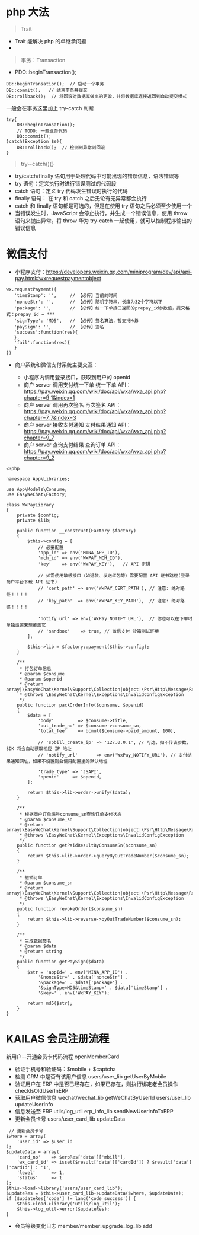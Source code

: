 # php 大法

> Trait

- Trait 能解决 php 的单继承问题
-

> 事务：Transaction

- PDO::beginTransaction();

```
DB::beginTransation();  // 启动一个事务
DB::commit();   // 结束事务并提交
DB::rollback();  // 将回滚对数据库做出的更改，并将数据库连接返回到自动提交模式
```

一般会在事务这里加上 try-catch 判断

```
try{
    DB::beginTransation();
    // TODO: 一些业务代码
    DB::commit();  
}catch(Exception $e){
    DB::rollback();  // 检测到异常则回滚
}
```

> try--catch(){}

- try/catch/finally 语句用于处理代码中可能出现的错误信息，语法错误等
- try 语句：定义执行时进行错误测试的代码段
- catch 语句：定义 try 代码发生错误时执行的代码
- finally 语句： 在 try 和 catch 之后无论有无异常都会执行
- catch 和 finally 语句都是可选的，但是在使用 try 语句之后必须至少使用一个
- 当错误发生时，JavaScript 会停止执行，并生成一个错误信息，使用 throw 语句来抛出异常。将 throw 华为 try-catch 一起使用，就可以控制程序输出的错误信息

# 微信支付

- 小程序支付：https://developers.weixin.qq.com/miniprogram/dev/api/api-pay.html#wxrequestpaymentobject

```
wx.requestPayment({
   'timeStamp': '',     // 【必传】当前的时间
   'nonceStr': '',      // 【必传】随机字符串，长度为32个字符以下
   'package': '',       // 【必传】统一下单接口返回的prepay_id参数值，提交格式：prepay_id = ***
   'signType': 'MD5',   // 【必传】签名算法，暂支持Md5
   'paySign': '',       // 【必传】签名
   'success':function(res){
   },
   'fail':function(res){
   }
})
```

- 商户系统和微信支付系统主要交互：

  - 小程序内调用登录接口，获取到用户的 openid
  - 商户 server 调用支付统一下单 统一下单 API： https://pay.weixin.qq.com/wiki/doc/api/wxa/wxa_api.php?chapter=9_1&index=1
  - 商户 server 调用再次签名 再次签名 API： https://pay.weixin.qq.com/wiki/doc/api/wxa/wxa_api.php?chapter=7_7&index=3
  - 商户 server 接收支付通知 支付结果通知 API： https://pay.weixin.qq.com/wiki/doc/api/wxa/wxa_api.php?chapter=9_7
  - 商户 server 查询支付结果 查询订单 API： https://pay.weixin.qq.com/wiki/doc/api/wxa/wxa_api.php?chapter=9_2

```
<?php

namespace App\Libraries;

use App\Models\Consume;
use EasyWeChat\Factory;

class WxPayLibrary
{
    private $config;
    private $lib;

    public function __construct(Factory $factory)
    {
        $this->config = [
            // 必要配置
            'app_id' => env('MINA_APP_ID'),
            'mch_id' => env('WxPAY_MCH_ID'),
            'key'    => env('WxPAY_KEY'),   // API 密钥

            // 如需使用敏感接口（如退款、发送红包等）需要配置 API 证书路径(登录商户平台下载 API 证书)
            // 'cert_path' => env('WxPAY_CERT_PATH'), // 注意: 绝对路径！！！！
            // 'key_path'  => env('WxPAY_KEY_PATH'),  // 注意: 绝对路径！！！！

            'notify_url' => env('WxPay_NOTIFY_URL'),  // 你也可以在下单时单独设置来想覆盖它
            // 'sandbox'    => true, // 微信支付 沙箱测试环境
        ];

        $this->lib = $factory::payment($this->config);
    }

    /**
     * 打包订单信息
     * @param $consume
     * @param $openid
     * @return array|\EasyWeChat\Kernel\Support\Collection|object|\Psr\Http\Message\ResponseInterface|string
     * @throws \EasyWeChat\Kernel\Exceptions\InvalidConfigException
     */
    public function packOrderInfo($consume, $openid)
    {
        $data = [
            'body'         => $consume->title,
            'out_trade_no' => $consume->consume_sn,
            'total_fee'    => bcmul($consume->paid_amount, 100),

            // 'spbill_create_ip' => '127.0.0.1', // 可选，如不传该参数，SDK 将会自动获取相应 IP 地址
            // 'notify_url'       => env('WxPay_NOTIFY_URL'), // 支付结果通知网址，如果不设置则会使用配置里的默认地址

            'trade_type' => 'JSAPI',
            'openid'     => $openid,
        ];

        return $this->lib->order->unify($data);
    }

    /**
     * 根据商户订单编号consume_sn查询订单支付状态
     * @param $consume_sn
     * @return array|\EasyWeChat\Kernel\Support\Collection|object|\Psr\Http\Message\ResponseInterface|string
     * @throws \EasyWeChat\Kernel\Exceptions\InvalidConfigException
     */
    public function getPaidResultByConsumeSn($consume_sn)
    {
        return $this->lib->order->queryByOutTradeNumber($consume_sn);
    }

    /**
     * 撤销订单
     * @param $consume_sn
     * @return array|\EasyWeChat\Kernel\Support\Collection|object|\Psr\Http\Message\ResponseInterface|string
     * @throws \EasyWeChat\Kernel\Exceptions\InvalidConfigException
     */
    public function revokeOrder($consume_sn)
    {
        return $this->lib->reverse->byOutTradeNumber($consume_sn);
    }

    /**
     * 生成数据签名
     * @param $data
     * @return string
     */
    public function getPaySign($data)
    {
        $str = 'appId=' . env('MINA_APP_ID') .
            '&nonceStr=' . $data['nonceStr'] .
            '&package=' . $data['package'] .
            '&signType=MD5&timeStamp=' . $data['timeStamp'] .
            '&key=' . env('WxPAY_KEY');

        return md5($str);
    }
}
```


# KAILAS 会员注册流程

新用户--开通会员卡代码流程 openMemberCard

- 验证手机号和验证码：$mobile + $captcha
- 检测 CRM 中是否有该用户信息 users/user_lib getUserByMobile
- 验证用户在 ERP 中是否已经存在，如果已存在，则执行绑定老会员操作 checkIsOldUserInERP
- 获取用户微信信息 wechat/wechat_lib getWeChatByUserId
  users/user_lib updateUserInfo
- 信息发送至 ERP utils/log_util erp_info_lib sendNewUserInfoToERP
- 更新会员卡号 users/user_card_lib updateData

```
 // 更新会员卡号
$where = array(
    'user_id' => $user_id
);
$updateData = array(
    'card_no'    => $erpRes['data']['mbill'],
    'wx_card_id' => isset($result['data']['cardId']) ? $result['data']['cardId'] : '1',
    'level'      => 1,
    'status'     => 1
);
$this->load->library('users/user_card_lib');
$updateRes = $this->user_card_lib->updateData($where, $updateData);
if ($updateRes['code'] != lang('code_success')) {
    $this->load->library('utils/log_util');
    $this->log_util->error($updateRes);
}
```

- 会员等级变化日志 member/member_upgrade_log_lib add
